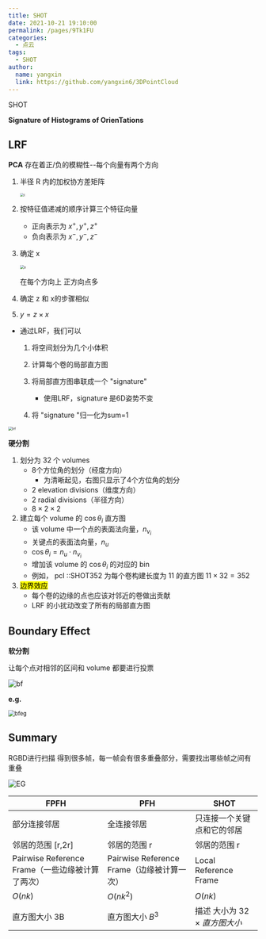 ```yaml
---
title: SHOT
date: 2021-10-21 19:10:00
permalink: /pages/9Tk1FU
categories: 
  - 点云
tags: 
  - SHOT
author: 
  name: yangxin
  link: https://github.com/yangxin6/3DPointCloud
---
```


SHOT

**Signature of Histograms of OrienTations**



## LRF

**PCA**  存在着正/负的模糊性--每个向量有两个方向

1. 半径 R 内的加权协方差矩阵

   <img src="https://cdn.jsdelivr.net/gh/yangxin6/img-hosting@master/images/c.6y6io1z6v7g0.png" alt="c" style="zoom:43%;" /> 

2. 按特征值递减的顺序计算三个特征向量

   - 正向表示为  $x^+,y^+,z^+$
   - 负向表示为 $x^-,y^-,z^-$

3. 确定 x

   <img src="https://cdn.jsdelivr.net/gh/yangxin6/img-hosting@master/images/x.4srhtf2xfrm0.png" alt="x" style="zoom:50%;" /> 

   在每个方向上 正方向点多

4. 确定 z 和 x的步骤相似
5. $y = z \times x$



- 通过LRF，我们可以

  1. 将空间划分为几个小体积
  2. 计算每个卷的局部直方图
  3. 将局部直方图串联成一个 "signature"
     - 使用LRF，signature 是6D姿势不变

  4. 将 "signature "归一化为sum=1

<img src="https://cdn.jsdelivr.net/gh/yangxin6/img-hosting@master/images/lrf.5r8j9nqhahk0.jpg" alt="lrf" style="zoom:50%;" />



**硬分割**

1. 划分为 32 个 volumes
   - 8个方位角的划分（经度方向）
     - 为清晰起见，右图只显示了4个方位角的划分
   - 2 elevation divisions（维度方向）
   - 2 radial divisions（半径方向）
   - $8 \times 2 \times 2$
2. 建立每个 volume 的 $\cos \theta_i$ 直方图
   - 该 volume 中一个点的表面法向量，$n_{v_i}$
   - 关键点的表面法向量，$n_u$
   - $\cos \theta_i = n_u \cdot n_{v_i}$
   - 增加该 volume 的 $\cos \theta_i$ 的对应的 bin
   - 例如， pcl ::SHOT352 为每个卷构建长度为 11 的直方图 $11 \times 32 = 352$
3. <mark>边界效应</mark>
   - 每个卷的边缘的点也应该对邻近的卷做出贡献
   - LRF 的小扰动改变了所有的局部直方图



## Boundary Effect



**软分割**

让每个点对相邻的区间和 volume 都要进行投票

![bf](https://cdn.jsdelivr.net/gh/yangxin6/img-hosting@master/images/bf.1i0ohign8pvk.png)

**e.g.**

<img src="https://cdn.jsdelivr.net/gh/yangxin6/img-hosting@master/images/bfeg.69y4l7vo9ww0.png" alt="bfeg" style="zoom:80%;" /> 

## Summary

RGBD进行扫描 得到很多帧，每一帧会有很多重叠部分，需要找出哪些帧之间有重叠

![EG](https://cdn.jsdelivr.net/gh/yangxin6/img-hosting@master/images/EG.29vqdyehwqzo.png)



| FPFH                                             | PFH                                        | SHOT                               |
| ------------------------------------------------ | ------------------------------------------ | ---------------------------------- |
| 部分连接邻居                                     | 全连接邻居                                 | 只连接一个关键点和它的邻居         |
| 邻居的范围 [r,2r]                                | 邻居的范围 r                               | 邻居的范围 r                       |
| Pairwise Reference Frame（一些边缘被计算了两次） | Pairwise Reference Frame（边缘被计算一次） | Local Reference Frame              |
| $O(nk)$                                          | $O(nk^2)$                                  | $O(nk)$                            |
| 直方图大小 3B                                    | 直方图大小 $B^3$                           | 描述 大小为 $32 \times 直方图大小$ |

